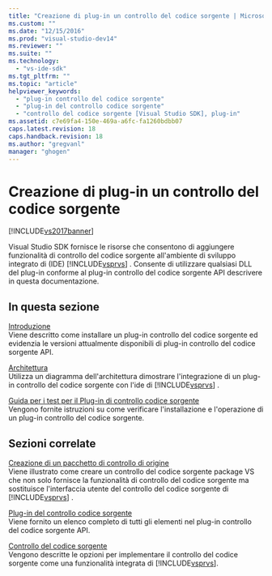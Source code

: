 ```yaml
---
title: "Creazione di plug-in un controllo del codice sorgente | Microsoft Docs"
ms.custom: ""
ms.date: "12/15/2016"
ms.prod: "visual-studio-dev14"
ms.reviewer: ""
ms.suite: ""
ms.technology: 
  - "vs-ide-sdk"
ms.tgt_pltfrm: ""
ms.topic: "article"
helpviewer_keywords: 
  - "plug-in controllo del codice sorgente"
  - "plug-in del controllo codice sorgente"
  - "controllo del codice sorgente [Visual Studio SDK], plug-in"
ms.assetid: c7e69fa4-150e-469a-a6fc-fa1260bdbb07
caps.latest.revision: 18
caps.handback.revision: 18
ms.author: "gregvanl"
manager: "ghogen"
---
```

# Creazione di plug-in un controllo del codice sorgente
[!INCLUDE[vs2017banner](../../code-quality/includes/vs2017banner.md)]

Visual Studio SDK fornisce le risorse che consentono di aggiungere funzionalità di controllo del codice sorgente all'ambiente di sviluppo integrato di \(IDE\) [!INCLUDE[vsprvs](../../code-quality/includes/vsprvs_md.md)] .  Consente di utilizzare qualsiasi DLL del plug\-in conforme al plug\-in controllo del codice sorgente API descrivere in questa documentazione.  
  
## In questa sezione  
 [Introduzione](../../extensibility/internals/getting-started-with-source-control-plug-ins.md)  
 Viene descritto come installare un plug\-in controllo del codice sorgente ed evidenzia le versioni attualmente disponibili di plug\-in controllo del codice sorgente API.  
  
 [Architettura](../../extensibility/internals/source-control-plug-in-architecture.md)  
 Utilizza un diagramma dell'architettura dimostrare l'integrazione di un plug\-in controllo del codice sorgente con l'ide di [!INCLUDE[vsprvs](../../code-quality/includes/vsprvs_md.md)] .  
  
 [Guida per i test per il Plug\-in di controllo codice sorgente](../../extensibility/internals/test-guide-for-source-control-plug-ins.md)  
 Vengono fornite istruzioni su come verificare l'installazione e l'operazione di un plug\-in controllo del codice sorgente.  
  
## Sezioni correlate  
 [Creazione di un pacchetto di controllo di origine](../../extensibility/internals/creating-a-source-control-vspackage.md)  
 Viene illustrato come creare un controllo del codice sorgente package VS che non solo fornisce la funzionalità di controllo del codice sorgente ma sostituisce l'interfaccia utente del controllo del codice sorgente di [!INCLUDE[vsprvs](../../code-quality/includes/vsprvs_md.md)] .  
  
 [Plug\-in del controllo codice sorgente](../../extensibility/source-control-plug-ins.md)  
 Viene fornito un elenco completo di tutti gli elementi nel plug\-in controllo del codice sorgente API.  
  
 [Controllo del codice sorgente](../../extensibility/internals/source-control.md)  
 Vengono descritte le opzioni per implementare il controllo del codice sorgente come una funzionalità integrata di [!INCLUDE[vsprvs](../../code-quality/includes/vsprvs_md.md)].